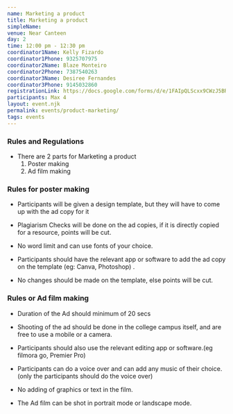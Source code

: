 ```yaml
---
name: Marketing a product
title: Marketing a product
simpleName:
venue: Near Canteen
day: 2
time: 12:00 pm - 12:30 pm
coordinator1Name: Kelly Fizardo
coordinator1Phone: 9325707975
coordinator2Name: Blaze Monteiro
coordinator2Phone: 7387540263
coordinator3Name: Desiree Fernandes
coordinator3Phone: 9145032860
registrationLink: https://docs.google.com/forms/d/e/1FAIpQLScxx9CWzJ5BRv0Hyx4u3pc5W8hL6dFRP66X8doBo0p2FKRjqQ/viewform?vc=0&c=0&w
participants: Max 4
layout: event.njk
permalink: events/product-marketing/
tags: events
---
```


### Rules and Regulations

- There are 2 parts for Marketing a product
  1. Poster making
  1. Ad film making

### Rules for poster making

- Participants will be given a design template, but they will have to come up with the ad copy for it

- Plagiarism Checks will be done on the ad copies, if it is directly copied for a resource, points will be cut.

- No word limit and can use fonts of your choice.

- Participants should have the relevant app or software to add the ad copy on the template (eg: Canva, Photoshop) .

- No changes should be made on the template, else points will be cut.

### Rules or Ad film making

- Duration of the Ad should minimum of 20 secs

- Shooting of the ad should be done in the college campus itself, and are free to use a mobile or a camera.

- Participants should also use the relevant editing app or software.(eg filmora go, Premier Pro)

- Participants can do a voice over and can add any music of their choice. (only the participants should do the voice over)
- No adding of graphics or text in the film.  

- The Ad film can be shot in portrait mode or landscape mode.
